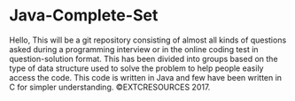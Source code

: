 # Java-Complete-Set

Hello,
  This will be a git repository consisting of almost all kinds of questions asked during a programming interview or in the online coding test in question-solution format. This has been divided into groups based on the type of data structure used to solve the problem to help people easily access the code. This code is written in Java and few have been written in C for simpler understanding.
  ©EXTCRESOURCES 2017.
